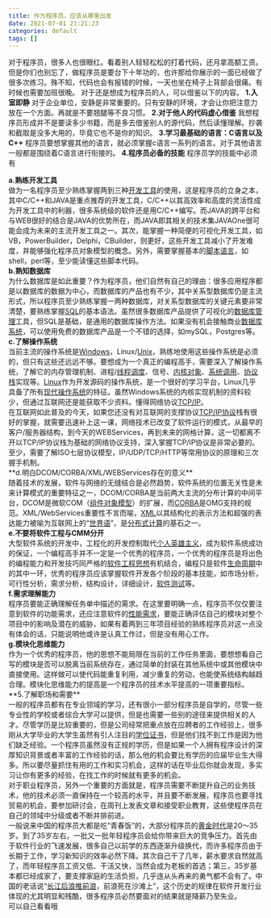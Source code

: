 ```yaml
---
title: 作为程序员，应该从哪里出发
date: 2021-07-01 21:21:23
categories: default
tags: []
---
```


对于程序员，很多人也很眼红。看着别人轻轻松松的打着代码，还月拿高额工资。但是你们也别忘了，做程序员是要台下十年功的，也许那给你展示的一面已经做了很多次练习。殊不知，代码也会有报错的时候，一天也坐在椅子上背部会很痛。有时候也需要加班很晚。
对于还是想成为程序员的人，可以借鉴以下的内容。
**1.入室即静**
对于企业单位，安静是非常重要的。只有安静的环境，才会让你把注意力放在一个方面。再就是不要翘腿等不良习惯。
**2.对于他人的代码虚心借鉴**
我想程序员形成并不是要读多少书籍，而是多去借鉴别人的源代码，然后读懂理解。抄袭和截取是没多大用的，毕竟它也不是你的知识。
**3.学习最基础的语言：C语言以及C++**
程序员要想掌握其他的语言，就必须掌握c语言一系列的语言。对于其他语言一般都是围绕着C语言进行衔接的。
**4.程序员必备的技能**
程序员学的技能中必须有
<div class="para" data-pid="37"><b>a.熟练开发工具</b></div>
<div data-pid="37"></div>
<div class="para" data-pid="38">做为一名程序员至少熟练掌握两到三种<a href="https://baike.baidu.com/item/%E5%BC%80%E5%8F%91%E5%B7%A5%E5%85%B7" target="_blank" rel="noopener">开发工具</a>的使用，这是程序员的立身之本，其中C/C++和JAVA是重点推荐的开发工具，C/C++以其高效率和高度的灵活性成为开发工具中的利器，很多系统级的软件还是用C/C++编写。而JAVA的跨平台和与WEB很好的结合是JAVA的优势所在，而JAVA即其相关的技术集JAVAOne很可能会成为未来的主流开发工具之一。其次，能掌握一种简便的可视化开发工具，如VB，PowerBuilder，Delphi，CBuilder，则更好，这些开发工具减小了开发难度，并能够强化程序员对象模型的概念。另外，需要掌握基本的<a href="https://baike.baidu.com/item/%E8%84%9A%E6%9C%AC%E8%AF%AD%E8%A8%80" target="_blank" rel="noopener">脚本语言</a>，如shell，perl等，至少能读懂这些脚本代码。</div>
<div data-pid="38"></div>
<div class="para" data-pid="39"><b>b.熟知数据库</b></div>
<div data-pid="39"></div>
<div class="para" data-pid="40">为什么数据库是如此重要？作为程序员，他们自然有自己的理由：很多应用程序都是以数据库的数据为中心，而数据库的产品也有不少，其中关系型数据库仍是主流形式，所以程序员至少熟练掌握一两种数据库，对关系型数据库的关键元素要非常清楚，要熟练掌握<a href="https://baike.baidu.com/item/SQL" target="_blank" rel="noopener">SQL</a>的基本语法。虽然很多数据库产品提供了可视化的<a href="https://baike.baidu.com/item/%E6%95%B0%E6%8D%AE%E5%BA%93%E7%AE%A1%E7%90%86" target="_blank" rel="noopener">数据库管理</a>工具，但SQL是基础，是通用的数据库操作方法。如果没有机会接触商业<a href="https://baike.baidu.com/item/%E6%95%B0%E6%8D%AE%E5%BA%93%E7%B3%BB%E7%BB%9F" target="_blank" rel="noopener">数据库系统</a>，可以使用免费的数据库产品是一个不错的选择，如mySQL，Postgres等。</div>
<div data-pid="40"></div>
<div class="para" data-pid="41"><b>c.了解操作系统</b></div>
<div data-pid="41"></div>
<div class="para" data-pid="42">当前主流的操作系统是<a href="https://baike.baidu.com/item/Windows" target="_blank" rel="noopener">Windows</a>，Linux/<a href="https://baike.baidu.com/item/Unix" target="_blank" rel="noopener">Unix</a>，熟练地使用这些操作系统是必须的，但只有这些还远远不够。要想成为一个真正的编程高手，需要深入了解操作系统，了解它的内存管理机制、进程/<a href="https://baike.baidu.com/item/%E7%BA%BF%E7%A8%8B%E8%B0%83%E5%BA%A6" target="_blank" rel="noopener">线程调度</a>、信号、<a href="https://baike.baidu.com/item/%E5%86%85%E6%A0%B8%E5%AF%B9%E8%B1%A1" target="_blank" rel="noopener">内核对象</a>、<a href="https://baike.baidu.com/item/%E7%B3%BB%E7%BB%9F%E8%B0%83%E7%94%A8" target="_blank" rel="noopener">系统调用</a>、<a href="https://baike.baidu.com/item/%E5%8D%8F%E8%AE%AE%E6%A0%88" target="_blank" rel="noopener">协议栈</a>实现等。<a href="https://baike.baidu.com/item/Linux" target="_blank" rel="noopener">Linux</a>作为开发源码的操作系统，是一个很好的学习平台，Linux几乎具备了所有<a href="https://baike.baidu.com/item/%E7%8E%B0%E4%BB%A3%E6%93%8D%E4%BD%9C%E7%B3%BB%E7%BB%9F" target="_blank" rel="noopener">现代操作系统</a>的特征。虽然Windows系统的内核实现机制的资料较少，但通过互联网还是能获取不少资料。懂得网络协议<a href="https://baike.baidu.com/item/TCP%2FIP" target="_blank" rel="noopener">TCP/IP</a>。</div>
<div class="para" data-pid="43">在互联网如此普及的今天，如果您还没有对互联网的支撑协议<a href="https://baike.baidu.com/item/TCP%2FIP%E5%8D%8F%E8%AE%AE" target="_blank" rel="noopener">TCP/IP协议</a>栈有很好的掌握，就需要迅速补上这一课，网络技术已改变了软件运行的模式，从最早的客户/服务器结构，到今天的WEBServices，再到未来的网格计算，这一切都离不开以TCP/IP协议栈为基础的网络协议支持，深入掌握TCP/IP协议是非常必要的。至少，需要了解ISO七层协议模型，IP/UDP/TCP/HTTP等常用协议的原理和三次握手机制。</div>
<div data-pid="43"></div>
<div class="para" data-pid="44">**d.明白DCOM/CORBA/XML/WEBServices存在的意义**</div>
<div data-pid="44"></div>
<div class="para" data-pid="45">随着技术的发展，软件与网络的无缝结合是必然趋势，软件系统的位置无关性是未来计算模式的重要特征之一，DCOM/CORBA是当前两大主流的分布计算的中间平台，DCOM是微软COM（<a href="https://baike.baidu.com/item/%E7%BB%84%E4%BB%B6%E5%AF%B9%E8%B1%A1%E6%A8%A1%E5%9E%8B" target="_blank" rel="noopener">组件对象模型</a>）的扩展，而<a href="https://baike.baidu.com/item/CORBA" target="_blank" rel="noopener">CORBA</a>是OMG支持的规范。XML/WebServices重要性不言而喻，<a href="https://baike.baidu.com/item/XML" target="_blank" rel="noopener">XML</a>以其结构化的表示方法和超强的表达能力被喻为互联网上的“<a href="https://baike.baidu.com/item/%E4%B8%96%E7%95%8C%E8%AF%AD/563425" target="_blank" rel="noopener" data-lemmaid="563425">世界语</a>”，是<a href="https://baike.baidu.com/item/%E5%88%86%E5%B8%83%E5%BC%8F%E8%AE%A1%E7%AE%97" target="_blank" rel="noopener">分布式计算</a>的基石之一。</div>
<div data-pid="45"></div>
<div class="para" data-pid="46"><b>e.不要将软件工程与CMM分开</b></div>
<div data-pid="46"></div>
<div class="para" data-pid="47">大型软件系统的开发中，工程化的开发控制取代<a href="https://baike.baidu.com/item/%E4%B8%AA%E4%BA%BA%E8%8B%B1%E9%9B%84%E4%B8%BB%E4%B9%89" target="_blank" rel="noopener">个人英雄主义</a>，成为软件系统成功的保证，一个编程高手并不一定是一个优秀的程序员，一个优秀的程序员是将出色的编程能力和开发技巧同严格的<a href="https://baike.baidu.com/item/%E8%BD%AF%E4%BB%B6%E5%B7%A5%E7%A8%8B%E6%80%9D%E6%83%B3" target="_blank" rel="noopener">软件工程思想</a>有机结合，编程只是软件<a href="https://baike.baidu.com/item/%E7%94%9F%E5%91%BD%E5%91%A8%E6%9C%9F" target="_blank" rel="noopener">生命周期</a>中的其中一环，优秀的程序员应该掌握软件开发各个阶段的基本技能，如市场分析，可行性分析，需求分析，结构设计，详细设计，<a href="https://baike.baidu.com/item/%E8%BD%AF%E4%BB%B6%E6%B5%8B%E8%AF%95" target="_blank" rel="noopener">软件测试</a>等。</div>
<div data-pid="48"></div>
<div class="para" data-pid="48"><b>f.需求理解能力</b></div>
<div data-pid="48"></div>
<div class="para" data-pid="49">程序员要能正确理解任务单中描述的需求。在这里要明确一点，程序员不仅仅要注意到软件的功能需求，还应注意软件的<a href="https://baike.baidu.com/item/%E6%80%A7%E8%83%BD%E9%9C%80%E6%B1%82" target="_blank" rel="noopener">性能需求</a>，要能正确评估自己的模块对整个项目中的影响及潜在的威胁，如果有着两到三年项目经验的熟练程序员对这一点没有体会的话，只能说明他或许是认真工作过，但是没有用心工作。</div>
<div data-pid="50"></div>
<div class="para" data-pid="50"><b>g.模块化思维能力</b></div>
<div data-pid="50"></div>
<div class="para" data-pid="51">作为一个优秀的程序员，他的思想不能局限在当前的工作任务里面，要想想看自己写的模块是否可以脱离当前系统存在，通过简单的封装在其他系统中或其他模块中直接使用。这样做可以使代码能重复利用，减少重复的劳动，也能使系统结构越趋合理。模块化思维能力的提高是一个程序员的技术水平提高的一项重要指标。</div>
<div data-pid="51"></div>
<div data-pid="51">**5.了解职场和需要**</div>
<div data-pid="51"></div>
<div data-pid="51">
<div class="para" data-pid="34">一般的程序员都有在专业领域的学习，还有很小一部分程序员是自学的，尽管一些专业性的学校或者综合大学可以提供，但是也需要一些别的途径来提供相关的人才。尽管学历是比较重要的，但是公司经常把重点放在应聘者的工作经验上，很多刚从大学毕业的大学生虽然有引人注目的<a href="https://baike.baidu.com/item/%E5%AD%A6%E4%BD%8D%E8%AF%81%E4%B9%A6" target="_blank" rel="noopener">学位证书</a>，但是他们找不到工作是因为他们缺乏经验。一个程序员虽然没有正规的学历，但是如果一个人拥有程序设计的深厚知识背景或者丰富的工作经验的话，那么他的机会要比有学历的应届毕业生大得多。所以要尽量抓住有用的工作和实习机会，这样的话在毕业后你就会发现，多实习让你有更多的经验，在找工作的时候就有更多的机会。</div>
<div class="para" data-pid="35">对于职业程序员，另外一个重要的方面就是，程序员需要不断提升自己的业务技术，他的技术必须一直保持在一个较高的水平，并且要不断发展，程序员也要寻找贸易的机会，要参加研讨会，在周刊上发表文章和接受职业教育，这些使程序员在自己的领域中分级或者不断并排前进。</div>
<div data-pid="35"></div>
<div data-pid="35">一般说来中国的程序员大都是吃“青春饭”的，大部分程序员的<a href="https://baike.baidu.com/item/%E9%BB%84%E9%87%91%E6%97%B6%E4%BB%A3" target="_blank" rel="noopener">黄金时代</a>是20～35岁。到了35岁左右，一批又一批年轻程序员会给你带来巨大的竞争压力。首先由于软件行业的飞速发展，很多自己以前学的东西逐渐升级换代，而许多程序员由于长期于工作，学习新知识的效率必然下降。其次自己干了几年，薪水要求自然就高了，而年轻程序员工资又低、干活又快，当然会成为老板的首选；第三，35岁基本都已经成家了，要支撑家庭的生活负担，几乎连从头再来的勇气都不会有了。中国的老话说“<a href="https://baike.baidu.com/item/%E9%95%BF%E6%B1%9F%E5%90%8E%E6%B5%AA%E6%8E%A8%E5%89%8D%E6%B5%AA/3477443" target="_blank" rel="noopener" data-lemmaid="3477443">长江后浪推前浪</a>，前浪死在沙滩上”，这个历史的规律在软件开发行业体现的尤其明显和残酷，很多程序员必然要面对的结果就是降薪乃至失业。</div>
</div>
<div data-pid="35"></div>
<div data-pid="35">可以自己看看哦</div>
